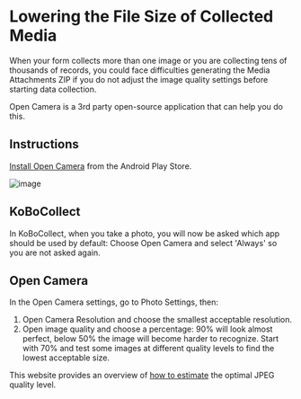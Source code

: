 # Lowering the File Size of Collected Media

When your form collects more than one image or you are collecting tens of thousands of records, you could face difficulties generating the Media Attachments ZIP if you do not adjust the image quality settings before starting data collection.

Open Camera is a 3rd party open-source application that can help you do this.

## Instructions

[Install Open Camera](https://play.google.com/store/apps/details?id=net.sourceforge.opencamera&hl=en_US) from the Android Play Store.

![image](/images/lower_file_size/open_cam.png)

## KoBoCollect

In KoBoCollect, when you take a photo, you will now be asked which app should be used by default: Choose Open Camera and select 'Always' so you are not asked again.

## Open Camera

In the Open Camera settings, go to Photo Settings, then:

1. Open Camera Resolution and choose the smallest acceptable resolution.
2. Open image quality and choose a percentage: 90% will look almost perfect, below 50% the image will become harder to recognize. Start with 70% and test some images at different quality levels to find the lowest acceptable size.

This website provides an overview of [how to estimate](http://fotoforensics.com/tutorial-estq.php) the optimal JPEG quality level.
